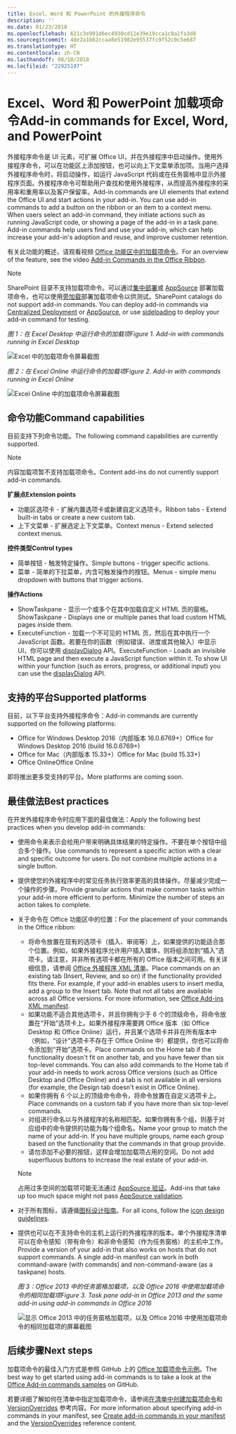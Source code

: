 ```yaml
---
title: Excel、Word 和 PowerPoint 的外接程序命令
description: ''
ms.date: 01/23/2018
ms.openlocfilehash: 621c3e991d6ec4930cd11e39e19cca1c8a1fa3d8
ms.sourcegitcommit: 4de2a1b62ccaa8e51982e95537fc9f52c0c5e687
ms.translationtype: HT
ms.contentlocale: zh-CN
ms.lasthandoff: 08/10/2018
ms.locfileid: "22925197"
---
```

# <a name="add-in-commands-for-excel-word-and-powerpoint"></a><span data-ttu-id="32013-102">Excel、Word 和 PowerPoint 加载项命令</span><span class="sxs-lookup"><span data-stu-id="32013-102">Add-in commands for Excel, Word, and PowerPoint</span></span>

<span data-ttu-id="32013-p101">外接程序命令是 UI 元素，可扩展 Office UI，并在外接程序中启动操作。使用外接程序命令，可以在功能区上添加按钮，也可以向上下文菜单添加项。当用户选择外接程序命令时，将启动操作，如运行 JavaScript 代码或在任务窗格中显示外接程序页面。外接程序命令可帮助用户查找和使用外接程序，从而提高外接程序的采用率和重用率以及客户保留率。</span><span class="sxs-lookup"><span data-stu-id="32013-p101">Add-in commands are UI elements that extend the Office UI and start actions in your add-in. You can use add-in commands to add a button on the ribbon or an item to a context menu. When users select an add-in command, they initiate actions such as running JavaScript code, or showing a page of the add-in in a task pane. Add-in commands help users find and use your add-in, which can help increase your add-in's adoption and reuse, and improve customer retention.</span></span>

<span data-ttu-id="32013-107">有关此功能的概述，请观看视频 [Office 功能区中的加载项命令](https://channel9.msdn.com/events/Build/2016/P551)。</span><span class="sxs-lookup"><span data-stu-id="32013-107">For an overview of the feature, see the video [Add-in Commands in the Office Ribbon](https://channel9.msdn.com/events/Build/2016/P551).</span></span>

> [!NOTE]
> <span data-ttu-id="32013-p102">SharePoint 目录不支持加载项命令。可以通过[集中部署](../publish/centralized-deployment.md)或 [AppSource](https://docs.microsoft.com/office/dev/store/submit-to-the-office-store) 部署加载项命令，也可以使用[旁加载](../testing/create-a-network-shared-folder-catalog-for-task-pane-and-content-add-ins.md)部署加载项命令以供测试。</span><span class="sxs-lookup"><span data-stu-id="32013-p102">SharePoint catalogs do not support add-in commands. You can deploy add-in commands via [Centralized Deployment](../publish/centralized-deployment.md) or [AppSource](https://docs.microsoft.com/office/dev/store/submit-to-the-office-store), or use [sideloading](../testing/create-a-network-shared-folder-catalog-for-task-pane-and-content-add-ins.md) to deploy your add-in command for testing.</span></span> 

<span data-ttu-id="32013-110">*图 1：在 Excel Desktop 中运行命令的加载项*</span><span class="sxs-lookup"><span data-stu-id="32013-110">*Figure 1. Add-in with commands running in Excel Desktop*</span></span>

![Excel 中的加载项命令屏幕截图](../images/add-in-commands-1.png)

<span data-ttu-id="32013-112">*图 2：在 Excel Online 中运行命令的加载项*</span><span class="sxs-lookup"><span data-stu-id="32013-112">*Figure 2. Add-in with commands running in Excel Online*</span></span>

![Excel Online 中的加载项命令屏幕截图](../images/add-in-commands-2.png)

## <a name="command-capabilities"></a><span data-ttu-id="32013-114">命令功能</span><span class="sxs-lookup"><span data-stu-id="32013-114">Command capabilities</span></span>
<span data-ttu-id="32013-115">目前支持下列命令功能。</span><span class="sxs-lookup"><span data-stu-id="32013-115">The following command capabilities are currently supported.</span></span>

> [!NOTE]
> <span data-ttu-id="32013-116">内容加载项暂不支持加载项命令。</span><span class="sxs-lookup"><span data-stu-id="32013-116">Content add-ins do not currently support add-in commands.</span></span>

<span data-ttu-id="32013-117">**扩展点**</span><span class="sxs-lookup"><span data-stu-id="32013-117">**Extension points**</span></span>

- <span data-ttu-id="32013-118">功能区选项卡 - 扩展内置选项卡或新建自定义选项卡。</span><span class="sxs-lookup"><span data-stu-id="32013-118">Ribbon tabs - Extend built-in tabs or create a new custom tab.</span></span>
- <span data-ttu-id="32013-119">上下文菜单 - 扩展选定上下文菜单。</span><span class="sxs-lookup"><span data-stu-id="32013-119">Context menus - Extend selected context menus.</span></span> 

<span data-ttu-id="32013-120">**控件类型**</span><span class="sxs-lookup"><span data-stu-id="32013-120">**Control types**</span></span>

- <span data-ttu-id="32013-121">简单按钮 - 触发特定操作。</span><span class="sxs-lookup"><span data-stu-id="32013-121">Simple buttons - trigger specific actions.</span></span>
- <span data-ttu-id="32013-122">菜单 - 简单的下拉菜单，内含可触发操作的按钮。</span><span class="sxs-lookup"><span data-stu-id="32013-122">Menus - simple menu dropdown with buttons that trigger actions.</span></span>

<span data-ttu-id="32013-123">**操作**</span><span class="sxs-lookup"><span data-stu-id="32013-123">**Actions**</span></span>

- <span data-ttu-id="32013-124">ShowTaskpane - 显示一个或多个在其中加载自定义 HTML 页的窗格。</span><span class="sxs-lookup"><span data-stu-id="32013-124">ShowTaskpane - Displays one or multiple panes that load custom HTML pages inside them.</span></span>
- <span data-ttu-id="32013-p103">ExecuteFunction - 加载一个不可见的 HTML 页，然后在其中执行一个 JavaScript 函数。若要在你的函数（例如错误、进度或其他输入）中显示 UI，你可以使用 [displayDialog](http://dev.office.com/reference/add-ins/shared/officeui) API。</span><span class="sxs-lookup"><span data-stu-id="32013-p103">ExecuteFunction - Loads an invisible HTML page and then execute a JavaScript function within it. To show UI within your function (such as errors, progress, or additional input) you can use the [displayDialog](http://dev.office.com/reference/add-ins/shared/officeui) API.</span></span>  

## <a name="supported-platforms"></a><span data-ttu-id="32013-127">支持的平台</span><span class="sxs-lookup"><span data-stu-id="32013-127">Supported platforms</span></span>
<span data-ttu-id="32013-128">目前，以下平台支持外接程序命令：</span><span class="sxs-lookup"><span data-stu-id="32013-128">Add-in commands are currently supported on the following platforms:</span></span>

- <span data-ttu-id="32013-129">Office for Windows Desktop 2016（内部版本 16.0.6769+）</span><span class="sxs-lookup"><span data-stu-id="32013-129">Office for Windows Desktop 2016 (build 16.0.6769+)</span></span>
- <span data-ttu-id="32013-130">Office for Mac（内部版本 15.33+）</span><span class="sxs-lookup"><span data-stu-id="32013-130">Office for Mac (build 15.33+)</span></span>
- <span data-ttu-id="32013-131">Office Online</span><span class="sxs-lookup"><span data-stu-id="32013-131">Office Online</span></span> 

<span data-ttu-id="32013-132">即将推出更多受支持的平台。</span><span class="sxs-lookup"><span data-stu-id="32013-132">More platforms are coming soon.</span></span>

## <a name="best-practices"></a><span data-ttu-id="32013-133">最佳做法</span><span class="sxs-lookup"><span data-stu-id="32013-133">Best practices</span></span>

<span data-ttu-id="32013-134">在开发外接程序命令时应用下面的最佳做法：</span><span class="sxs-lookup"><span data-stu-id="32013-134">Apply the following best practices when you develop add-in commands:</span></span>

- <span data-ttu-id="32013-p104">使用命令来表示会给用户带来明确具体结果的特定操作。不要在单个按钮中组合多个操作。</span><span class="sxs-lookup"><span data-stu-id="32013-p104">Use commands to represent a specific action with a clear and specific outcome for users. Do not combine multiple actions in a single button.</span></span>
- <span data-ttu-id="32013-p105">提供使您的外接程序中的常见任务执行效率更高的具体操作。尽量减少完成一个操作的步骤。</span><span class="sxs-lookup"><span data-stu-id="32013-p105">Provide granular actions that make common tasks within your add-in more efficient to perform. Minimize the number of steps an action takes to complete.</span></span>
- <span data-ttu-id="32013-139">关于命令在 Office 功能区中的位置：</span><span class="sxs-lookup"><span data-stu-id="32013-139">For the placement of your commands in the Office ribbon:</span></span>
    - <span data-ttu-id="32013-p106">将命令放置在现有的选项卡（插入、审阅等）上，如果提供的功能适合那个位置。例如，如果外接程序允许用户插入媒体，则将组添加到“插入”选项卡。请注意，并非所有选项卡都在所有的 Office 版本之间可用。有关详细信息，请参阅 [Office 外接程序 XML 清单](../develop/add-in-manifests.md)。</span><span class="sxs-lookup"><span data-stu-id="32013-p106">Place commands on an existing tab (Insert, Review, and so on) if the functionality provided fits there. For example, if your add-in enables users to insert media, add a group to the Insert tab. Note that not all tabs are available across all Office versions. For more information, see [Office Add-ins XML manifest](../develop/add-in-manifests.md).</span></span> 
    - <span data-ttu-id="32013-p107">如果功能不适合其他选项卡，并且你拥有少于 6 个的顶级命令，将命令放置在“开始”选项卡上。如果外接程序需要跨 Office 版本（如 Office Desktop 和 Office Online）运行，并且某个选项卡并非在所有版本中（例如，“设计”选项卡不存在于 Office Online 中）都提供，你也可以将命令添加到“开始”选项卡。</span><span class="sxs-lookup"><span data-stu-id="32013-p107">Place commands on the Home tab if the functionality doesn't fit on another tab, and you have fewer than six top-level commands. You can also add commands to the Home tab if your add-in needs to work across Office versions (such as Office Desktop and Office Online) and a tab is not available in all versions (for example, the Design tab doesn't exist in Office Online).</span></span>  
    - <span data-ttu-id="32013-145">如果你拥有 6 个以上的顶级命令命令，将命令放置在自定义选项卡上。</span><span class="sxs-lookup"><span data-stu-id="32013-145">Place commands on a custom tab if you have more than six top-level commands.</span></span> 
    - <span data-ttu-id="32013-p108">对组进行命名以与外接程序的名称相匹配。如果你拥有多个组，则基于对应组中的命令提供的功能为每个组命名。</span><span class="sxs-lookup"><span data-stu-id="32013-p108">Name your group to match the name of your add-in. If you have multiple groups, name each group based on the functionality that the commands in that group provide.</span></span>
    - <span data-ttu-id="32013-148">请勿添加不必要的按钮，这样会增加加载项占用的空间。</span><span class="sxs-lookup"><span data-stu-id="32013-148">Do not add superfluous buttons to increase the real estate of your add-in.</span></span>

     > [!NOTE]
     > <span data-ttu-id="32013-149">占用过多空间的加载项可能无法通过 [AppSource 验证](https://docs.microsoft.com/office/dev/store/validation-policies)。</span><span class="sxs-lookup"><span data-stu-id="32013-149">Add-ins that take up too much space might not pass [AppSource validation](https://docs.microsoft.com/office/dev/store/validation-policies).</span></span>

- <span data-ttu-id="32013-150">对于所有图标，请遵循[图标设计指南](add-in-icons.md)。</span><span class="sxs-lookup"><span data-stu-id="32013-150">For all icons, follow the [icon design guidelines](add-in-icons.md).</span></span>
- <span data-ttu-id="32013-p109">提供也可以在不支持命令的主机上运行的外接程序的版本。单个外接程序清单可以在命令感知（带有命令）和非命令感知（作为任务窗格）的主机中工作。</span><span class="sxs-lookup"><span data-stu-id="32013-p109">Provide a version of your add-in that also works on hosts that do not support commands. A single add-in manifest can work in both command-aware (with commands) and non-command-aware (as a taskpane) hosts.</span></span>

   <span data-ttu-id="32013-153">*图 3：Office 2013 中的任务窗格加载项，以及 Office 2016 中使用加载项命令的相同加载项*</span><span class="sxs-lookup"><span data-stu-id="32013-153">*Figure 3. Task pane add-in in Office 2013 and the same add-in using add-in commands in Office 2016*</span></span>

   ![显示 Office 2013 中的任务窗格加载项，以及 Office 2016 中使用加载项命令的相同加载项的屏幕截图](../images/office-task-pane-add-ins.png)


## <a name="next-steps"></a><span data-ttu-id="32013-155">后续步骤</span><span class="sxs-lookup"><span data-stu-id="32013-155">Next steps</span></span>

<span data-ttu-id="32013-156">加载项命令的最佳入门方式是参照 GitHub 上的 [Office 加载项命令示例](https://github.com/OfficeDev/Office-Add-in-Commands-Samples/)。</span><span class="sxs-lookup"><span data-stu-id="32013-156">The best way to get started using add-in commands is to take a look at the [Office Add-in commands samples](https://github.com/OfficeDev/Office-Add-in-Commands-Samples/) on GitHub.</span></span>

<span data-ttu-id="32013-157">若要详细了解如何在清单中指定加载项命令，请参阅[在清单中创建加载项命令](../develop/create-addin-commands.md)和 [VersionOverrides](https://dev.office.com/reference/add-ins/manifest/versionoverrides) 参考内容。</span><span class="sxs-lookup"><span data-stu-id="32013-157">For more information about specifying add-in commands in your manifest, see [Create add-in commands in your manifest](../develop/create-addin-commands.md) and the [VersionOverrides](https://dev.office.com/reference/add-ins/manifest/versionoverrides) reference content.</span></span>




